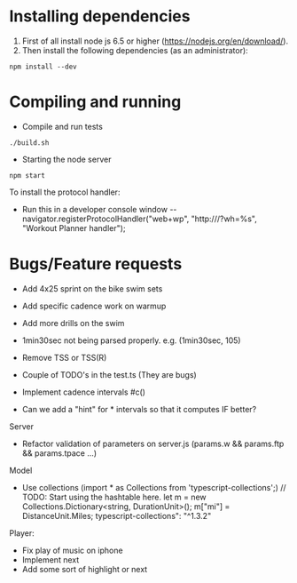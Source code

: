 # Installing dependencies

1. First of all install node js 6.5 or higher (https://nodejs.org/en/download/).
2. Then install the following dependencies (as an administrator):

```
npm install --dev
```

# Compiling and running

* Compile and run tests

```
./build.sh
```

* Starting the node server

```
npm start
```

To install the protocol handler:
- Run this in a developer console window 
-- navigator.registerProtocolHandler("web+wp", "http://<url>/?wh=%s", "Workout Planner handler");

# Bugs/Feature requests
- Add 4x25 sprint on the bike swim sets
- Add specific cadence work on warmup
- Add more drills on the swim
- 1min30sec not being parsed properly. e.g. (1min30sec, 105)
- Remove TSS or TSS(R) 
- Couple of TODO's in the test.ts (They are bugs)

- Implement cadence intervals #c()
- Can we add a "hint" for * intervals so that it computes IF better?

Server
* Refactor validation of parameters on server.js (params.w && params.ftp && params.tpace ...)

Model
* Use collections (import * as Collections from 'typescript-collections';)
			// TODO: Start using the hashtable here.
			let m = new Collections.Dictionary<string, DurationUnit>();
			m["mi"] = DistanceUnit.Miles;
typescript-collections": "^1.3.2"

Player:
* Fix play of music on iphone
* Implement next
* Add some sort of highlight or next


